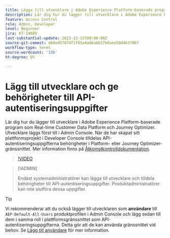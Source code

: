 ```yaml
---
title: Lägga till utvecklare i Adobe Experience Platform-baserade program
description: Lär dig hur du lägger till utvecklare i Adobe Experience Platform-baserade program och ger behörigheter till API-autentiseringsuppgifter
feature: Access Control
role: Admin, Developer
level: Beginner
jira: KT-14689
last-substantial-update: 2023-12-15T00:00:00Z
source-git-commit: d60e457874f1f05a4a86a6b37b8aee58d4b3f067
workflow-type: tm+mt
source-wordcount: '156'
ht-degree: 0%

---
```


# Lägg till utvecklare och ge behörigheter till API-autentiseringsuppgifter

Lär dig hur du lägger till utvecklare i Adobe Experience Platform-baserade program som Real-time Customer Data Platform och Journey Optimizer. Utvecklare läggs först till i Admin Console. När de har skapat sitt plattformsprojekt i Developer Console tilldelas API-autentiseringsuppgifterna behörigheter i Platform- eller Journey Optimizer-gränssnittet. Mer information finns på [Åtkomstkontrolldokumentation](https://experienceleague.adobe.com/docs/experience-platform/access-control/home.html).

>[!VIDEO](https://video.tv.adobe.com/v/336081?learn=on)

>[!ADMIN]
>
>Endast systemadministratörer kan lägga till utvecklare och tilldela behörigheter till API-autentiseringsuppgifter. Produktadministratörer kan inte slutföra dessa uppgifter.

>[!TIP]
>
>Vi rekommenderar att du också lägger till utvecklaren som **användare** till `AEP-Default-All-Users` produktprofilen i Admin Console och lägg sedan till dem i samma roll i plattformsgränssnittet som API-autentiseringsuppgifterna. Detta gör att de kan använda gränssnittet vid behov. Se [Lägg till användare](add-users.md) för mer information.

